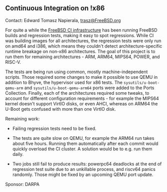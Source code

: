 ## Continuous Integration on !x86 ##

Contact: Edward Tomasz Napierala, <trasz@FreeBSD.org>

For quite a while the [FreeBSD CI infrastructure](https://ci.FreeBSD.org)
has been running FreeBSD builds and regression tests, making it easy to
spot regressions.  While CI was building images for all architectures,
the regression tests were only run on amd64 and i386, which means they
couldn't detect architecture-specific runtime breakage on non-x86
architectures.  The goal of this project is to run them for remaining
architectures - ARM, ARM64, MIPS64, POWER, and RISC-V.

The tests are being run using common, mostly machine-independent scripts.
Those required some changes to make it possible to use QEMU in addition
to Bhyve, the hypervisor used for x86 tests.  The `sysutils/u-boot-qemu-arm`
and `sysutils/u-boot-qemu-arm64` ports were added to the Ports Collection.
Finally, each of the architectures required some tweaks, to account for
different configuration requirements - for example the MIPS64 kernel
doesn't support VirtIO disks, or even AHCI, whereas on ARM64 the U-Boot
gets confused with more than one VirtIO disk.

Remaining work:

 - Failing regression tests need to be fixed.

 - The tests are quite slow on QEMU, for example the ARM64 run takes about
   five hours.  Running them automatically after each commit would quickly
   overload the CI cluster.  A solution would be to e.g. run them daily.

 - Two jobs still fail to produce results: powerpc64 deadlocks at the
   end of regression test suite due to an unkillable process, and riscv64
   panics randomly.  Those might be fixed by an upcoming QEMU port update.

Sponsor: DARPA

